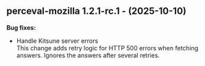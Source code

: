 ## perceval-mozilla 1.2.1-rc.1 - (2025-10-10)

**Bug fixes:**

 * Handle Kitsune server errors\
   This change adds retry logic for HTTP 500 errors when fetching
   answers. Ignores the answers after several retries.

